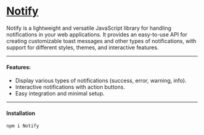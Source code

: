 # [Notify](https://github.com/MeladAbulail/Notify)

Notify is a lightweight and versatile JavaScript library for handling notifications in your web applications. It provides an easy-to-use API for creating customizable toast messages and other types of notifications, with support for different styles, themes, and interactive features.

---

#### Features:
* Display various types of notifications (success, error, warning, info).
* Interactive notifications with action buttons.
* Easy integration and minimal setup.
---


#### Installation

```sh
npm i Notify
```